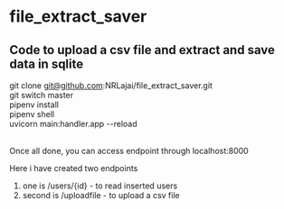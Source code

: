 # file_extract_saver
## Code to upload a csv file and extract and save data in sqlite

git clone git@github.com:NRLajai/file_extract_saver.git <br>
git switch master <br>
pipenv install <br>
pipenv shell <br>
uvicorn main:handler.app --reload <br> <br>

Once all done, you can access endpoint through localhost:8000 <br>

Here i have created two endpoints
  1. one is /users/{id} - to read inserted users
  2. second is /uploadfile  - to upload a csv file
